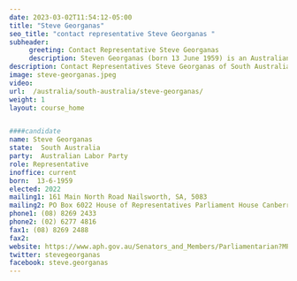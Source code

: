 ```yaml
---
date: 2023-03-02T11:54:12-05:00
title: "Steve Georganas"
seo_title: "contact representative Steve Georganas "
subheader:
     greeting: Contact Representative Steve Georganas
     description: Steven Georganas (born 13 June 1959) is an Australian politician and is the Australian Labor Party member for the House of Representatives seat of Adelaide in South Australia since the 2019 Australian federal election. Previously, he had been the member for Hindmarsh from 2004 to 2013 and again from 2016 to 2019.
description: Contact Representatives Steve Georganas of South Australia. Contact information for Steve Georganas includes email address, phone number, and mailing address.
image: steve-georganas.jpeg
video:
url:  /australia/south-australia/steve-georganas/
weight: 1
layout: course_home


####candidate
name: Steve Georganas
state:	South Australia
party:	Australian Labor Party
role: Representative
inoffice: current
born:  13-6-1959
elected: 2022
mailing1: 161 Main North Road Nailsworth, SA, 5083
mailing2: PO Box 6022 House of Representatives Parliament House Canberra ACT 2600
phone1:	(08) 8269 2433
phone2: (02) 6277 4816
fax1: (08) 8269 2488
fax2:
website: https://www.aph.gov.au/Senators_and_Members/Parliamentarian?MPID=DZY
twitter: stevegeorganas
facebook: steve.georganas
---
```

